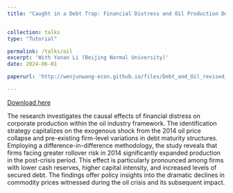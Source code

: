 ```yaml
---
title: "Caught in a Debt Trap: Financial Distress and Oil Production Decisions"


collection: talks
type: "Tutorial"

permalink: /talks/oil
excerpt: 'With Yanan Li (Beijing Normal University)'
date: 2024-06-01

paperurl: 'http://wenjunwang-econ.github.io/files/Debt_and_Oil_revised_V73_GitHub.pdf'

---
```

[Download here](http://wenjunwang-econ.github.io/files/Debt_and_Oil_revised_V73_GitHub.pdf)

The research investigates the causal effects of financial distress on corporate production within the oil industry framework. The identification strategy capitalizes on the exogenous shock from the 2014 oil price collapse and pre-existing firm-level variations in debt maturity structures. Employing a difference-in-difference methodology, the study reveals that firms facing greater rollover risk in 2014 significantly expanded production in the post-crisis period. This effect is particularly pronounced among firms with lower cash reserves, higher capital intensity, and increased levels of secured debt. The findings offer policy insights into the dramatic declines in commodity prices witnessed during the oil crisis and its subsequent impact.

